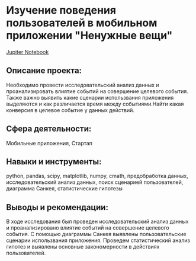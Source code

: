 # Изучение поведения пользователей в мобильном приложении "Ненужные вещи"

[Jupiter Notebook](https://github.com/AnastasiaKoshk/Yandex.Practicum.Portfolio/blob/main/GraduationProject/GraduationProject.ipynb)


## Описание проекта:

 Необходимо провести исследовательский анализ данных и проанализировать влиятие событий на совершение целевого события. Также важно выявить какие сценарии использвания приложения выделяются и как различается время между событиями.Найти какая конверсия в целевое событие у данных действий.

 ## Сфера деятельности:
 Мобильные приложения, Стартап

 ## Навыки и инструменты:
python, pandas, scipy, matplotlib, numpy, cmath, предобработка данных, исследовательский анализ данных, поиск сценарией пользователей, диаграмма Санкея, статистические гипотезы

## Выводы и рекомендации:

В ходе исследования был проведен исследовательский анализ данных и проанализировано влиятие событий на совершение целевого события. С помощью диаграммы Санкея выявлены пользовательские сценарии использвания приложения. Проведем статистический анализ гипотез и выявлены основные закономерности в действиях пользователей.
 
